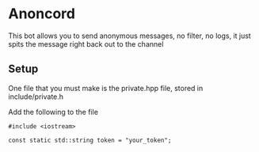 <h1>Anoncord</h1>
<p>This bot allows you to send anonymous messages, no filter, no logs, it just spits the message right back out to the channel</p>

<h2>Setup</h2>
<p>One file that you must make is the private.hpp file, stored in include/private.h</p>
<p>Add the following to the file</p>

    #include <iostream>

    const static std::string token = "your_token";

